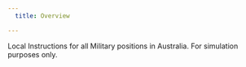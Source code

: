 ```yaml
---
  title: Overview

---
```


Local Instructions for all Military positions in Australia. For simulation purposes only.

